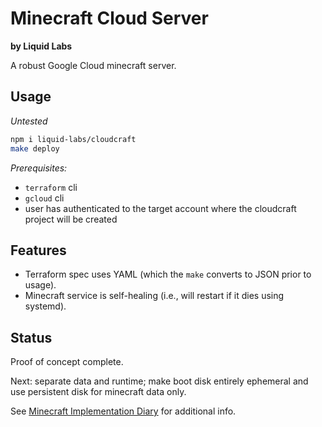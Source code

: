# Minecraft Cloud Server
__by Liquid Labs__

A robust Google Cloud minecraft server.

## Usage

_*Untested*_
```bash
npm i liquid-labs/cloudcraft
make deploy
```

_*Prerequisites:*_
- `terraform` cli
- `gcloud` cli
- user has authenticated to the target account where the cloudcraft project will be created

## Features

- Terraform spec uses YAML (which the `make` converts to JSON prior to usage).
- Minecraft service is self-healing (i.e., will restart if it dies using systemd).

## Status

Proof of concept complete.

Next: separate data and runtime; make boot disk entirely ephemeral and use persistent disk for minecraft data only.

See [Minecraft Implementation Diary](https://docs.google.com/document/d/1k8WT486i0k_5MLPrGlIw9xyIHZHS5ZD2kzEFAFv7W_o/edit#) for additional info.
